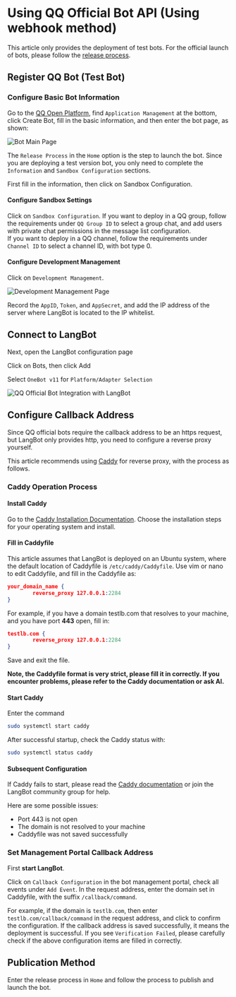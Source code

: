 # Using QQ Official Bot API (Using webhook method)

This article only provides the deployment of test bots. For the official launch of bots, please follow the [release process](https://q.qq.com/qqbot/#/home).

## Register QQ Bot (Test Bot)

### Configure Basic Bot Information

Go to the [QQ Open Platform](https://q.qq.com/#/), find `Application Management` at the bottom, click Create Bot, fill in the basic information, and then enter the bot page, as shown:

![Bot Main Page](/assets/image/zh/deploy/bots/qq/official/qqofficial1.png)

The `Release Process` in the `Home` option is the step to launch the bot. Since you are deploying a test version bot, you only need to complete the `Information` and `Sandbox Configuration` sections.<br>

First fill in the information, then click on Sandbox Configuration.

#### Configure Sandbox Settings

Click on `Sandbox Configuration`.
If you want to deploy in a QQ group, follow the requirements under `QQ Group ID` to select a group chat, and add users with private chat permissions in the message list configuration.<br>
If you want to deploy in a QQ channel, follow the requirements under `Channel ID` to select a channel ID, with bot type 0.

#### Configure Development Management

Click on `Development Management`.

![Development Management Page](/assets/image/zh/deploy/bots/qq/official/qqofficial2.png)

Record the `AppID`, `Token`, and `AppSecret`, and add the IP address of the server where LangBot is located to the IP whitelist.

## Connect to LangBot

Next, open the LangBot configuration page

Click on Bots, then click Add

Select `OneBot v11` for `Platform/Adapter Selection`

![QQ Official Bot Integration with LangBot](/assets/image/zh/deploy/bots/qq/official/qqofficial3.png)


## Configure Callback Address

Since QQ official bots require the callback address to be an https request, but LangBot only provides http, you need to configure a reverse proxy yourself.

This article recommends using [Caddy](https://caddy2.dengxiaolong.com/docs/) for reverse proxy, with the process as follows.

### Caddy Operation Process

#### Install Caddy

Go to the [Caddy Installation Documentation](https://caddy2.dengxiaolong.com/docs/install). Choose the installation steps for your operating system and install.

#### Fill in Caddyfile

This article assumes that LangBot is deployed on an Ubuntu system, where the default location of Caddyfile is `/etc/caddy/Caddyfile`.
Use vim or nano to edit Caddyfile, and fill in the Caddyfile as:
```json
your_domain_name {
        reverse_proxy 127.0.0.1:2284
}
```
For example, if you have a domain testlb.com that resolves to your machine, and you have port **443** open, fill in:
```json
testlb.com {
        reverse_proxy 127.0.0.1:2284
}
```

Save and exit the file.

**Note, the Caddyfile format is very strict, please fill it in correctly. If you encounter problems, please refer to the Caddy documentation or ask AI.**

#### Start Caddy
Enter the command
```bash
sudo systemctl start caddy
```

After successful startup, check the Caddy status with:
```bash
sudo systemctl status caddy
```


#### Subsequent Configuration

If Caddy fails to start, please read the [Caddy documentation](https://caddy2.dengxiaolong.com/docs/quick-starts/caddyfile) or join the LangBot community group for help.<br>

Here are some possible issues:

- Port 443 is not open
- The domain is not resolved to your machine
- Caddyfile was not saved successfully

### Set Management Portal Callback Address


First **start LangBot**.

Click on `Callback Configuration` in the bot management portal, check all events under `Add Event`. In the request address, enter the domain set in Caddyfile, with the suffix `/callback/command`.

For example, if the domain is `testlb.com`, then enter `testlb.com/callback/command` in the request address, and click to confirm the configuration. If the callback address is saved successfully, it means the deployment is successful. If you see `Verification Failed`, please carefully check if the above configuration items are filled in correctly.

## Publication Method

Enter the release process in `Home` and follow the process to publish and launch the bot.
